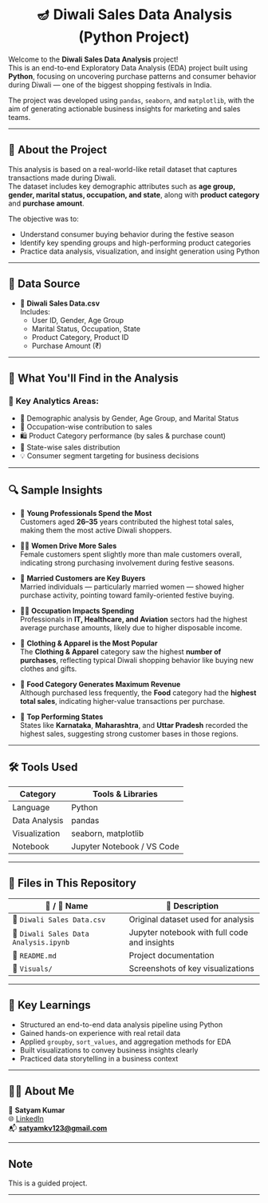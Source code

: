 <h1 align="center">🪔 Diwali Sales Data Analysis (Python Project)</h1>

Welcome to the **Diwali Sales Data Analysis** project!  
This is an end-to-end Exploratory Data Analysis (EDA) project built using **Python**, focusing on uncovering purchase patterns and consumer behavior during Diwali — one of the biggest shopping festivals in India.

The project was developed using `pandas`, `seaborn`, and `matplotlib`, with the aim of generating actionable business insights for marketing and sales teams.

---

## 📘 About the Project

This analysis is based on a real-world-like retail dataset that captures transactions made during Diwali.  
The dataset includes key demographic attributes such as **age group, gender, marital status, occupation, and state**, along with **product category** and **purchase amount**.

The objective was to:
- Understand consumer buying behavior during the festive season
- Identify key spending groups and high-performing product categories
- Practice data analysis, visualization, and insight generation using Python

---

## 📂 Data Source

- 📄 **Diwali Sales Data.csv**  
  Includes:
  - User ID, Gender, Age Group
  - Marital Status, Occupation, State
  - Product Category, Product ID
  - Purchase Amount (₹)

---

## 📌 What You'll Find in the Analysis

### 🎯 **Key Analytics Areas:**
- 👥 Demographic analysis by Gender, Age Group, and Marital Status
- 👔 Occupation-wise contribution to sales
- 🛍️ Product Category performance (by sales & purchase count)
- 📍 State-wise sales distribution
- 💡 Consumer segment targeting for business decisions

---

## 🔍 Sample Insights

- 🎯 **Young Professionals Spend the Most**  
  Customers aged **26–35** years contributed the highest total sales, making them the most active Diwali shoppers.

- 👩‍🦰 **Women Drive More Sales**  
  Female customers spent slightly more than male customers overall, indicating strong purchasing involvement during festive seasons.

- 💍 **Married Customers are Key Buyers**  
  Married individuals — particularly married women — showed higher purchase activity, pointing toward family-oriented festive buying.

- 👨‍💻 **Occupation Impacts Spending**  
  Professionals in **IT, Healthcare, and Aviation** sectors had the highest average purchase amounts, likely due to higher disposable income.

- 👗 **Clothing & Apparel is the Most Popular**  
  The **Clothing & Apparel** category saw the highest **number of purchases**, reflecting typical Diwali shopping behavior like buying new clothes and gifts.

- 🍲 **Food Category Generates Maximum Revenue**  
  Although purchased less frequently, the **Food** category had the **highest total sales**, indicating higher-value transactions per purchase.

- 📍 **Top Performing States**  
  States like **Karnataka**, **Maharashtra**, and **Uttar Pradesh** recorded the highest sales, suggesting strong customer bases in those regions.

---

## 🛠 Tools Used

| Category         | Tools & Libraries           |
|------------------|-----------------------------|
| Language         | Python                      |
| Data Analysis    | pandas                      |
| Visualization    | seaborn, matplotlib         |
| Notebook         | Jupyter Notebook / VS Code  |

---

## 🧰 Files in This Repository

| 📁 / 📄 Name                            | 📌 Description                              |
|----------------------------------------|---------------------------------------------|
| 📄 `Diwali Sales Data.csv`             | Original dataset used for analysis          |
| 📄 `Diwali Sales Data Analysis.ipynb`  | Jupyter notebook with full code and insights|
| 📄 `README.md`                         | Project documentation                       |
| 📁 `Visuals/`                          | Screenshots of key visualizations           |


---

## 🧠 Key Learnings

- Structured an end-to-end data analysis pipeline using Python
- Gained hands-on experience with real retail data
- Applied `groupby`, `sort_values`, and aggregation methods for EDA
- Built visualizations to convey business insights clearly
- Practiced data storytelling in a business context

---

## 🙋‍♂️ About Me

👤 **Satyam Kumar**  
🌐 [LinkedIn](https://www.linkedin.com/in/satyam-kumar-5a229222b)  
📬 **satyamkv123@gmail.com**

---

## Note
This is a guided project.

---
